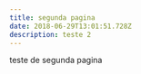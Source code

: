 ```yaml
---
title: segunda pagina
date: 2018-06-29T13:01:51.728Z
description: teste 2
---
```

teste de segunda pagina
